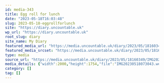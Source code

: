 ```yaml
---
id: media-343
title: Egg roll for lunch
date: "2023-05-18T16:03:48"
slug: 2023-05-18-eggrollforlunch
site: "https://diary.uncountable.uk"
wp_url: "https://diary.uncountable.uk"
root_slug: diary
site_name: My Diary
featured_media_url: "https://media.uncountable.uk/diary/2023/05/18160349/IMG20230518073043.webp"
featured_media_srcset: "https://media.uncountable.uk/diary/2023/05/18160349/IMG20230518073043-300x263.webp 300w, https://media.uncountable.uk/diary/2023/05/18160349/IMG20230518073043-1024x898.webp 1024w, https://media.uncountable.uk/diary/2023/05/18160349/IMG20230518073043-150x150.webp 150w, https://media.uncountable.uk/diary/2023/05/18160349/IMG20230518073043-1920x1684.webp 1920w, https://media.uncountable.uk/diary/2023/05/18160349/IMG20230518073043.webp 2000w"
type: media
source_url: "https://media.uncountable.uk/diary/2023/05/18160349/IMG20230518073043.webp"
media_details: {"width":2000,"height":1754,"file":"IMG20230518073043.webp","filesize":81092,"sizes":{"medium":{"file":"IMG20230518073043-300x263.webp","width":300,"height":263,"filesize":15132,"mime_type":"image/webp","source_url":"https://media.uncountable.uk/diary/2023/05/18160349/IMG20230518073043-300x263.webp"},"large":{"file":"IMG20230518073043-1024x898.webp","width":1024,"height":898,"filesize":91458,"mime_type":"image/webp","source_url":"https://media.uncountable.uk/diary/2023/05/18160349/IMG20230518073043-1024x898.webp"},"thumbnail":{"file":"IMG20230518073043-150x150.webp","width":150,"height":150,"filesize":5738,"mime_type":"image/webp","source_url":"https://media.uncountable.uk/diary/2023/05/18160349/IMG20230518073043-150x150.webp"},"xxl":{"file":"IMG20230518073043-1920x1684.webp","width":1920,"height":1684,"filesize":198438,"mime_type":"image/webp","source_url":"https://media.uncountable.uk/diary/2023/05/18160349/IMG20230518073043-1920x1684.webp"},"full":{"file":"IMG20230518073043.webp","width":2000,"height":1754,"mime_type":"image/webp","source_url":"https://media.uncountable.uk/diary/2023/05/18160349/IMG20230518073043.webp"}},"image_meta":{"aperture":"0","credit":"","camera":"","caption":"","created_timestamp":"0","copyright":"","focal_length":"0","iso":"0","shutter_speed":"0","title":"","orientation":"0","keywords":[]}}
category: []
tag: []
---
```



